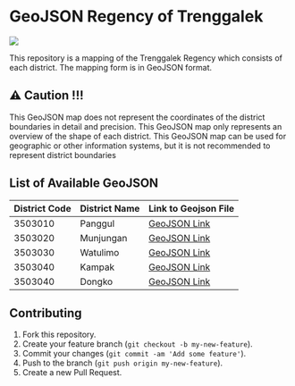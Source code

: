 # GeoJSON Regency of Trenggalek

![](https://img.shields.io/badge/Project%20Status-Under%20Development-orange)

This repository is a mapping of the Trenggalek Regency which consists of each district. The mapping form is in GeoJSON format.

## ⚠️ Caution !!!

This GeoJSON map does not represent the coordinates of the district boundaries in detail and precision. This GeoJSON map only represents an overview of the shape of each district. This GeoJSON map can be used for geographic or other information systems, but it is not recommended to represent district boundaries

## List of Available GeoJSON

| District Code | District Name | Link to Geojson File |
| ------------- | ------------- | -------------------- |
| 3503010       | Panggul       | [GeoJSON Link](3503010/3503010.geojson) |
| 3503020       | Munjungan     | [GeoJSON Link](3503020/3503020.geojson) |
| 3503030       | Watulimo      | [GeoJSON Link](3503030/3503030.geojson) |
| 3503040       | Kampak        | [GeoJSON Link](3503040/3503040.geojson) |
| 3503040       | Dongko        | [GeoJSON Link](3503050/3503050.geojson) |

## Contributing

1. Fork this repository.
2. Create your feature branch (`git checkout -b my-new-feature`).
3. Commit your changes (`git commit -am 'Add some feature'`).
4. Push to the branch (`git push origin my-new-feature`).
5. Create a new Pull Request.